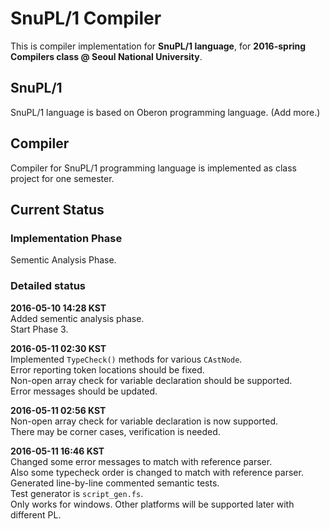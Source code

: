 # SnuPL/1 Compiler
This is compiler implementation for **SnuPL/1 language**,
for **2016-spring Compilers class @ Seoul National University**.

## SnuPL/1
SnuPL/1 language is based on Oberon programming language.
(Add more.)

## Compiler
Compiler for SnuPL/1 programming language is implemented as
class project for one semester.

## Current Status

### Implementation Phase
Sementic Analysis Phase.  
  
### Detailed status
**2016-05-10 14:28 KST**  
Added sementic analysis phase.  
Start Phase 3.  
  
**2016-05-11 02:30 KST**  
Implemented <code>TypeCheck()</code> methods for various <code>CAstNode</code>.  
Error reporting token locations should be fixed.  
Non-open array check for variable declaration should be supported.  
Error messages should be updated.  
  
**2016-05-11 02:56 KST**  
Non-open array check for variable declaration is now supported.  
There may be corner cases, verification is needed.  
  
**2016-05-11 16:46 KST**  
Changed some error messages to match with reference parser.  
Also some typecheck order is changed to match with reference parser.  
Generated line-by-line commented semantic tests.  
Test generator is <code>script_gen.fs</code>.  
Only works for windows. Other platforms will be supported later with different PL.